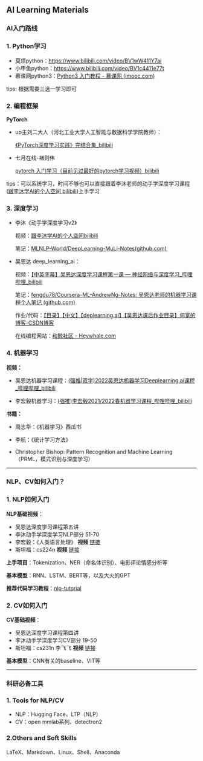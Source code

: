 ## AI Learning Materials

### AI入门路线

### 1. Python学习

- 莫烦python：https://www.bilibili.com/video/BV1wW411Y7ai   
- 小甲鱼python：https://www.bilibili.com/video/BV1c4411e77t
- 慕课网python3：[Python3 入门教程 - 慕课网 (imooc.com)](https://www.imooc.com/learn/1261)

tips: 根据需要三选一学习即可

### 2. 编程框架

**PyTorch**

- up主刘二大人（河北工业大学人工智能与数据科学学院教师）：

  [《PyTorch深度学习实践》完结合集_bilibili](https://www.bilibili.com/video/BV1Y7411d7Ys/?spm_id_from=333.337.search-card.all.click&vd_source=e018a33b423df8ad3e78be39d201d571)

- 七月在线-褚则伟

  [pytorch 入门学习（目前见过最好的pytorch学习视频）bilibili](https://www.bilibili.com/video/BV12741177Cu/?spm_id_from=333.337.search-card.all.click&vd_source=e018a33b423df8ad3e78be39d201d571)

tips：可以系统学习，时间不够也可以直接跟着李沐老师的动手学深度学习课程([跟李沐学AI的个人空间 bilibili](https://space.bilibili.com/1567748478/channel/seriesdetail?sid=358497))上手学习

### 3. 深度学习

- 李沐《动手学深度学习v2》

  视频：[跟李沐学AI的个人空间bilibili](https://space.bilibili.com/1567748478/channel/seriesdetail?sid=358497)

  笔记：[MLNLP-World/DeepLearning-MuLi-Notes(github.com)](https://github.com/MLNLP-World/DeepLearning-MuLi-Notes)

- 吴恩达 deep_learning_ai：

  视频：[【中英字幕】吴恩达深度学习课程第一课 — 神经网络与深度学习_哔哩哔哩_bilibili](https://www.bilibili.com/video/BV164411m79z/?spm_id_from=333.337.search-card.all.click)

  笔记：[fengdu78/Coursera-ML-AndrewNg-Notes: 吴恩达老师的机器学习课程个人笔记 (github.com)](https://github.com/fengdu78/Coursera-ML-AndrewNg-Notes)

  作业/代码：[【目录】【中文】【deplearning.ai】【吴恩达课后作业目录】何宽的博客-CSDN博客](https://blog.csdn.net/u013733326/article/details/79827273)

  在线编程网站：[和鲸社区 - Heywhale.com](https://www.heywhale.com/home)


### 4. 机器学习

**视频：**

- 吴恩达机器学习课程：[(强推|双字)2022吴恩达机器学习Deeplearning.ai课程_哔哩哔哩_bilibili](https://www.bilibili.com/video/BV1Pa411X76s/?spm_id_from=333.337.search-card.all.click)

- 李宏毅机器学习：[(强推)李宏毅2021/2022春机器学习课程_哔哩哔哩_bilibili](https://www.bilibili.com/video/BV1Wv411h7kN/?spm_id_from=333.337.search-card.all.click)



**书籍：**

- 周志华：《机器学习》西瓜书
- 李航：《统计学习方法》

- Christopher Bishop: Pattern Recognition and Machine Learning（PRML，模式识别与深度学习）



---

### NLP、CV如何入门？



### 1. NLP如何入门

**NLP基础视频**：

- 吴恩达深度学习课程第五讲
- 李沐动手学深度学习NLP部分 51-70
- 李宏毅：《人类语言处理》  **视频** [链接](https://www.bilibili.com/video/BV1QE411p7z3) 
- 斯坦福：cs224n **视频** [链接](https://www.bilibili.com/video/BV1Eb411H7Pq) 

**上手项目**：Tokenization、NER（命名体识别）、电影评论情感分析等

**基本模型**：RNN、LSTM、BERT等，以及大火的GPT

**推荐代码学习教程**：[nlp-tutorial](https://github.com/graykode/nlp-tutorial)



### 2. CV如何入门

**CV基础视频**：

- 吴恩达深度学习课程第四讲
- 李沐动手学深度学习CV部分 19-50
- 斯坦福：cs231n 李飞飞 **视频** [链接](https://www.bilibili.com/video/BV1nJ411z7fe)

**基本模型**：CNN有关的baseline、ViT等

---

### 科研必备工具

### 1. Tools for NLP/CV

- NLP：Hugging Face、LTP（NLP）
- CV：open mmlab系列、detectron2

### 2.Others and Soft Skills

LaTeX、Markdown、Linux、Shell、Anaconda
